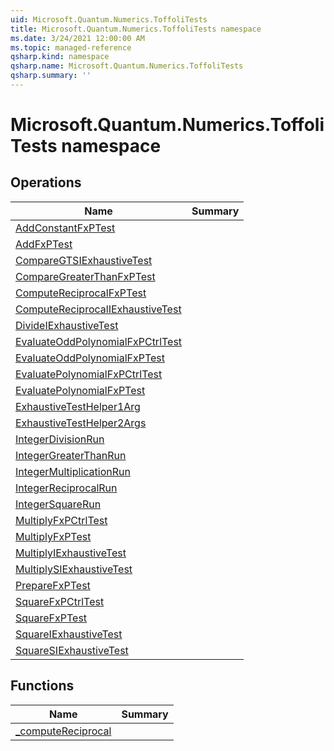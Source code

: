 ```yaml
---
uid: Microsoft.Quantum.Numerics.ToffoliTests
title: Microsoft.Quantum.Numerics.ToffoliTests namespace
ms.date: 3/24/2021 12:00:00 AM
ms.topic: managed-reference
qsharp.kind: namespace
qsharp.name: Microsoft.Quantum.Numerics.ToffoliTests
qsharp.summary: ''
---
```


# Microsoft.Quantum.Numerics.ToffoliTests namespace




<!-- summaries -->

## Operations

| Name | Summary |
|------|---------|
|[AddConstantFxPTest](xref:Microsoft.Quantum.Numerics.ToffoliTests.AddConstantFxPTest) |
|[AddFxPTest](xref:Microsoft.Quantum.Numerics.ToffoliTests.AddFxPTest) |
|[CompareGTSIExhaustiveTest](xref:Microsoft.Quantum.Numerics.ToffoliTests.CompareGTSIExhaustiveTest) |
|[CompareGreaterThanFxPTest](xref:Microsoft.Quantum.Numerics.ToffoliTests.CompareGreaterThanFxPTest) |
|[ComputeReciprocalFxPTest](xref:Microsoft.Quantum.Numerics.ToffoliTests.ComputeReciprocalFxPTest) |
|[ComputeReciprocalIExhaustiveTest](xref:Microsoft.Quantum.Numerics.ToffoliTests.ComputeReciprocalIExhaustiveTest) |
|[DivideIExhaustiveTest](xref:Microsoft.Quantum.Numerics.ToffoliTests.DivideIExhaustiveTest) |
|[EvaluateOddPolynomialFxPCtrlTest](xref:Microsoft.Quantum.Numerics.ToffoliTests.EvaluateOddPolynomialFxPCtrlTest) |
|[EvaluateOddPolynomialFxPTest](xref:Microsoft.Quantum.Numerics.ToffoliTests.EvaluateOddPolynomialFxPTest) |
|[EvaluatePolynomialFxPCtrlTest](xref:Microsoft.Quantum.Numerics.ToffoliTests.EvaluatePolynomialFxPCtrlTest) |
|[EvaluatePolynomialFxPTest](xref:Microsoft.Quantum.Numerics.ToffoliTests.EvaluatePolynomialFxPTest) |
|[ExhaustiveTestHelper1Arg](xref:Microsoft.Quantum.Numerics.ToffoliTests.ExhaustiveTestHelper1Arg) |
|[ExhaustiveTestHelper2Args](xref:Microsoft.Quantum.Numerics.ToffoliTests.ExhaustiveTestHelper2Args) |
|[IntegerDivisionRun](xref:Microsoft.Quantum.Numerics.ToffoliTests.IntegerDivisionRun) |
|[IntegerGreaterThanRun](xref:Microsoft.Quantum.Numerics.ToffoliTests.IntegerGreaterThanRun) |
|[IntegerMultiplicationRun](xref:Microsoft.Quantum.Numerics.ToffoliTests.IntegerMultiplicationRun) |
|[IntegerReciprocalRun](xref:Microsoft.Quantum.Numerics.ToffoliTests.IntegerReciprocalRun) |
|[IntegerSquareRun](xref:Microsoft.Quantum.Numerics.ToffoliTests.IntegerSquareRun) |
|[MultiplyFxPCtrlTest](xref:Microsoft.Quantum.Numerics.ToffoliTests.MultiplyFxPCtrlTest) |
|[MultiplyFxPTest](xref:Microsoft.Quantum.Numerics.ToffoliTests.MultiplyFxPTest) |
|[MultiplyIExhaustiveTest](xref:Microsoft.Quantum.Numerics.ToffoliTests.MultiplyIExhaustiveTest) |
|[MultiplySIExhaustiveTest](xref:Microsoft.Quantum.Numerics.ToffoliTests.MultiplySIExhaustiveTest) |
|[PrepareFxPTest](xref:Microsoft.Quantum.Numerics.ToffoliTests.PrepareFxPTest) |
|[SquareFxPCtrlTest](xref:Microsoft.Quantum.Numerics.ToffoliTests.SquareFxPCtrlTest) |
|[SquareFxPTest](xref:Microsoft.Quantum.Numerics.ToffoliTests.SquareFxPTest) |
|[SquareIExhaustiveTest](xref:Microsoft.Quantum.Numerics.ToffoliTests.SquareIExhaustiveTest) |
|[SquareSIExhaustiveTest](xref:Microsoft.Quantum.Numerics.ToffoliTests.SquareSIExhaustiveTest) |

## Functions

| Name | Summary |
|------|---------|
|[_computeReciprocal](xref:Microsoft.Quantum.Numerics.ToffoliTests._computeReciprocal) |

<!-- /summaries -->
